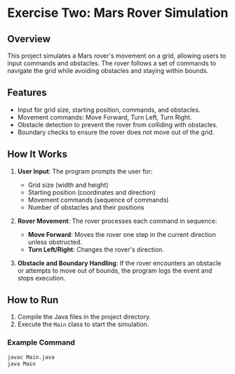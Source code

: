 # Exercise Two: Mars Rover Simulation

## Overview
This project simulates a Mars rover's movement on a grid, allowing users to input commands and obstacles. The rover follows a set of commands to navigate the grid while avoiding obstacles and staying within bounds.

## Features
- Input for grid size, starting position, commands, and obstacles.
- Movement commands: Move Forward, Turn Left, Turn Right.
- Obstacle detection to prevent the rover from colliding with obstacles.
- Boundary checks to ensure the rover does not move out of the grid.

## How It Works
1. **User Input**: The program prompts the user for:
   - Grid size (width and height)
   - Starting position (coordinates and direction)
   - Movement commands (sequence of commands)
   - Number of obstacles and their positions

2. **Rover Movement**: The rover processes each command in sequence:
   - **Move Forward**: Moves the rover one step in the current direction unless obstructed.
   - **Turn Left/Right**: Changes the rover's direction.

3. **Obstacle and Boundary Handling**: If the rover encounters an obstacle or attempts to move out of bounds, the program logs the event and stops execution.



## How to Run
1. Compile the Java files in the project directory.
2. Execute the `Main` class to start the simulation.

### Example Command
```bash
javac Main.java
java Main

